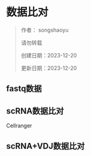# 数据比对
> 作者： songshaoyu
> 
> 请勿转载
> 
> 创建日期：2023-12-20
> 
> 更新日期：2023-12-20

## fastq数据

## scRNA数据比对
Cellranger


## scRNA+VDJ数据比对